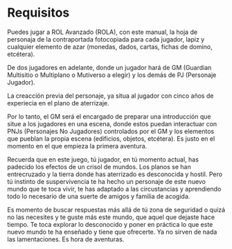 
Requisitos
==========

Puedes jugar a ROL Avanzado (ROLA), con este manual, la hoja de personaja de la contraportada fotocopiada para cada jugador, lapiz y cualquier elemento de azar (monedas, dados, cartas, fichas de domino, etcétera).

De dos jugadores en adelante, donde un jugador hará de GM (Guardian Multisitio o Multiplano o Mutiverso a elegir) y los demás de PJ (Personaje Jugador).

La creacción previa del personaje, ya situa al jugador con cinco años de experiecia en el plano de aterrizaje.

Por lo tanto, el GM será el encargado de preparar una introducción que situe a los jugadores en una escena, donde estos puedan interactuar con PNJs (Personajes No Jugadores) controlados por el GM y los elementos que pueblan la propia escena (edificios, objetos, etcétera). Es justo en el momento en el que empieza la primera aventura.

Recuerda que en este juego, tú jugador, en tú momento actual, has padecido los efectos de un crisol de mundos. Los planos se han entrecruzado y la tierra donde has aterrizado es desconocida y hostil. Pero tú instinto de suspervivencia te ha hecho un personaje de este nuevo mundo que te toca vivir, te has adaptado a las circustancias y aprendiendo todo lo necesario de una suerte de amigos y familia de acogida.

Es momento de buscar respuestas más allá de tú zona de seguridad o quizá no las necesites y te guste más este mundo, que aquel que dejaste hace tiempo. Te toca explorar lo desconocido y poner en práctica lo que este nuevo mundo te ha enseñado y tiene que ofrecerte. Ya no sirven de nada las lamentaciones. Es hora de aventuras.